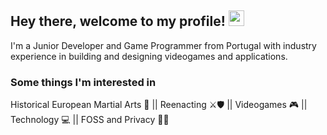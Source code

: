 ## Hey there, welcome to my profile! <img src="https://media.giphy.com/media/hvRJCLFzcasrR4ia7z/giphy.gif" width="25px">

I'm a Junior Developer and Game Programmer from Portugal with industry experience in building and designing videogames and applications.

### Some things I'm interested in

Historical European Martial Arts 🤺 || Reenacting ⚔️🛡️ || Videogames 🎮 || Technology 💻 || FOSS and Privacy 👨‍💻

<!--
**JoaoAVDuarte/JoaoAVDuarte** is a ✨ _special_ ✨ repository because its `README.md` (this file) appears on your GitHub profile.

Here are some ideas to get you started:

- 🔭 I’m currently working on ...
- 🌱 I’m currently learning ...
- 👯 I’m looking to collaborate on ...
- 🤔 I’m looking for help with ...
- 💬 Ask me about ...
- 📫 How to reach me: ...
- 😄 Pronouns: ...
- ⚡ Fun fact: ...
-->

